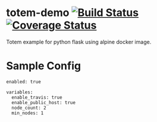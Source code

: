 # totem-demo [![Build Status](https://travis-ci.org/totem/totem-demo.svg)](https://travis-ci.org/totem/totem-demo) [![Coverage Status](https://coveralls.io/repos/totem/totem-demo/badge.svg)](https://coveralls.io/r/totem/totem-demo)
Totem example for python flask using alpine docker image.

# Sample Config

```
enabled: true

variables:
  enable_travis: true
  enable_public_host: true
  node_count: 2
  min_nodes: 1
```
